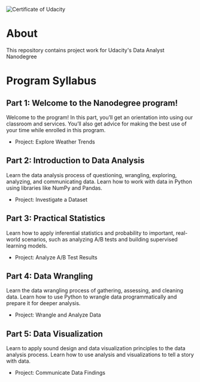 ![Certificate of Udacity](https://confirm.udacity.com/LZYSJF4M "Data Analyst Nanodegree Certificate of Udacity")

# About
This repository contains project work for Udacity's Data Analyst Nanodegree

# Program Syllabus  

## Part 1: Welcome to the Nanodegree program!
Welcome to the program! In this part, you’ll get an orientation into using our classroom and services. You’ll also get advice for making the best use of your time while enrolled in this program.
- Project: Explore Weather Trends

## Part 2: Introduction to Data Analysis
Learn the data analysis process of questioning, wrangling, exploring, analyzing, and communicating data. Learn how to work with data in Python using libraries like NumPy and Pandas.
- Project: Investigate a Dataset

## Part 3: Practical Statistics
Learn how to apply inferential statistics and probability to important, real-world scenarios, such as analyzing A/B tests and building supervised learning models.
- Project: Analyze A/B Test Results

## Part 4: Data Wrangling
Learn the data wrangling process of gathering, assessing, and cleaning data. Learn how to use Python to wrangle data programmatically and prepare it for deeper analysis.
- Project: Wrangle and Analyze Data

## Part 5: Data Visualization
Learn to apply sound design and data visualization principles to the data analysis process. Learn how to use analysis and visualizations to tell a story with data.
- Project: Communicate Data Findings  
